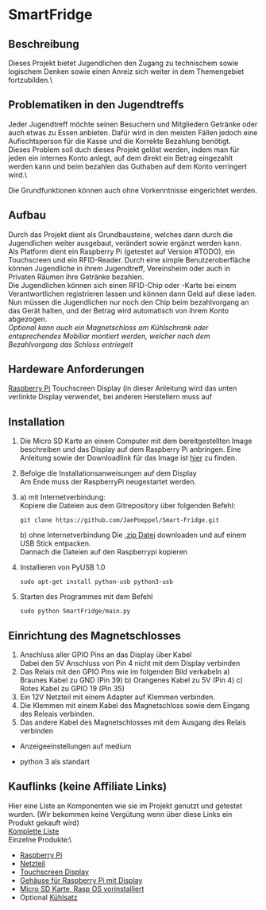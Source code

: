 # SmartFridge

## Beschreibung
Dieses Projekt bietet Jugendlichen den Zugang zu technischem sowie logischem Denken sowie einen Anreiz sich weiter in dem Themengebiet fortzubilden.\

## Problematiken in den Jugendtreffs
Jeder Jugendtreff möchte seinen Besuchern und Mitgliedern Getränke oder auch etwas zu Essen anbieten. Dafür wird in den meisten Fällen jedoch eine Aufischtsperson für die Kasse und die Korrekte Bezahlung benötigt.\
Dieses Problem soll duch dieses Projekt gelöst werden, indem man für jeden ein internes Konto anlegt, auf dem direkt ein Betrag eingezahlt werden kann und beim bezahlen das Guthaben auf dem Konto verringert wird.\

Die Grundfunktionen können auch ohne Vorkenntnisse eingerichtet werden.

## Aufbau
Durch das Projekt dient als Grundbausteine, welches dann durch die Jugendlichen weiter ausgebaut, verändert sowie ergänzt werden kann.\
Als Platform dient ein Raspberry Pi (getestet auf Version #TODO), ein Touchscreen und ein RFID-Reader. 
Durch eine simple Benutzeroberfläche können Jugendliche in ihrem Jugendtreff, Vereinsheim oder auch in Privaten Räumen ihre Getränke bezahlen.\
Die Jugendlichen können sich einen RFID-Chip oder -Karte bei einem Verantwortlichen registrieren lassen und können dann Geld auf diese laden. Nun müssen die Jugendlichen nur noch den Chip beim bezahlvorgang an das Gerät halten, und der Betrag wird automatisch von ihrem Konto abgezogen.\
*Optional kann auch ein Magnetschloss am Kühlschrank oder entsprechendes Mobiliar montiert werden, welcher nach dem Bezahlvorgang das Schloss entriegelt*

## Hardeware Anforderungen
[Raspberry Pi](https://www.raspberrypi.org/ "raspberrypi.org")
Touchscreen Display (in dieser Anleitung wird das unten verlinkte Display verwendet, bei anderen Herstellern muss auf


## Installation

1. Die Micro SD Karte an einem Computer mit dem bereitgestellten Image beschreiben und das Display auf dem Raspberry Pi anbringen. 
Eine Anleitung sowie der Downloadlink für das Image ist [hier](https://joy-it.net/files/files/Produkte/RB-TFT3.5/RB-TFT-Anleitung_04082020.pdf "joy-it.net") zu finden.

2. Befolge die Installationsanweisungen auf dem Display\
   Am Ende muss der RaspberryPi neugestartet werden.
3. a) mit Internetverbindung:\
      Kopiere die Dateien aus dem Gitrepository über folgenden Befehl:
      ```shell
      git clone https://github.com/JanPoeppel/Smart-Fridge.git
      ```
   b) ohne Internetverbindung
       Die [.zip Datei](https://github.com/JanPoeppel/Smart-Fridge/archive/refs/heads/main.zip) downloaden und auf einem USB Stick entpacken.\
       Dannach die Dateien auf den Raspberrypi kopieren
4. Installieren von PyUSB 1.0
   ```shell
   sudo apt-get install python-usb python3-usb
   ```
5. Starten des Programmes mit dem Befehl
   ```shell
   sudo python SmartFridge/main.py
   ```

## Einrichtung des Magnetschlosses

1. Anschluss aller GPIO Pins an das Display über Kabel\
   Dabei den 5V Anschluss von Pin 4 nicht mit dem Display verbinden
2. Das Relais mit den GPIO Pins wie im folgenden Bild verkabeln
   a) Braunes Kabel zu GND (Pin 39)
   b) Orangenes Kabel zu 5V (Pin 4)
   c) Rotes Kabel zu GPIO 19 (Pin 35)
3. Ein 12V Netzteil mit einem Adapter auf Klemmen verbinden.
4. Die Klemmen mit einem Kabel des Magnetschloss sowie dem Eingang des Releais verbinden.
5. Das andere Kabel des Magnetschlosses mit dem Ausgang des Relais verbinden


- Anzeigeeinstellungen auf medium 

- python 3 als standart

## Kauflinks (keine Affiliate Links)
Hier eine Liste an Komponenten wie sie im Projekt genutzt und getestet wurden. (Wir bekommen keine Vergütung wenn über diese Links ein Produkt gekauft wird)\
[Komplette Liste](https://www.reichelt.de/my/1877276 "reichelt.de")\
Einzelne Produkte:\
* [Raspberry Pi](https://www.reichelt.de/DE/DE/raspberry-pi-4-b-4x-1-5-ghz-2-gb-ram-wlan-bt-rasp-pi-4-b-2gb-p259919.html?r=1&src=raspberrypi "reichelt.de")
* [Netzteil](https://www.reichelt.de/raspberry-pi-netzteil-5-1-v-3-0-a-usb-type-c-eu-stecker-s-rpi-ps-15w-bk-eu-p260010.html?&nbc=1&trstct=lsbght_sldr::259919 "reichelt.de")
* [Touchscreen Display](https://www.reichelt.de/raspberry-pi-shield-display-lcd-touch-3-5-480x320-pixel-xp-rasp-pi-3-5td-p202827.html "reichelt.de")
* [Gehäuse für Raspberry Pi mit Display](https://www.reichelt.de/gehaeuse-fuer-raspberry-pi-4-3-5-display-rpi-case-3-5-tr-p272260.html?&nbc=1&trstct=lsbght_sldr::202827 "reichelt.de")
* [Micro SD Karte, Rasp OS vorinstalliert](https://www.reichelt.de/raspberry-pi-os-3-7-16gb-microsd-karte-vorinstalliert-rasp-os-16gb-p165071.html?&trstct=pol_1&nbc=1 "reichelt.de")
* Optional [Kühlsatz](https://www.reichelt.de/raspberry-pi-4-kuehlsatz-4-teilig-silber-rpi-cool-4xsi-p261927.html?&nbc=1&trstct=lsbght_sldr::259919 "reichelt.de")


